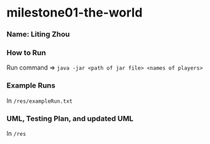 # milestone01-the-world

### Name: Liting Zhou

### How to Run

Run command => `java -jar <path of jar file> <names of players>`

### Example Runs

In `/res/exampleRun.txt`

### UML, Testing Plan, and updated UML

In `/res`